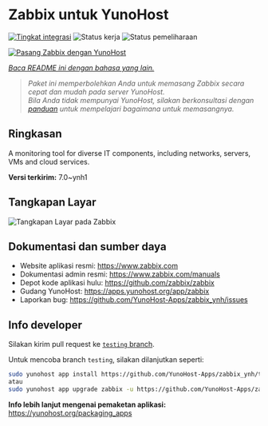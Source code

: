 <!--
N.B.: README ini dibuat secara otomatis oleh <https://github.com/YunoHost/apps/tree/master/tools/readme_generator>
Ini TIDAK boleh diedit dengan tangan.
-->

# Zabbix untuk YunoHost

[![Tingkat integrasi](https://apps.yunohost.org/badge/integration/zabbix)](https://ci-apps.yunohost.org/ci/apps/zabbix/)
![Status kerja](https://apps.yunohost.org/badge/state/zabbix)
![Status pemeliharaan](https://apps.yunohost.org/badge/maintained/zabbix)

[![Pasang Zabbix dengan YunoHost](https://install-app.yunohost.org/install-with-yunohost.svg)](https://install-app.yunohost.org/?app=zabbix)

*[Baca README ini dengan bahasa yang lain.](./ALL_README.md)*

> *Paket ini memperbolehkan Anda untuk memasang Zabbix secara cepat dan mudah pada server YunoHost.*  
> *Bila Anda tidak mempunyai YunoHost, silakan berkonsultasi dengan [panduan](https://yunohost.org/install) untuk mempelajari bagaimana untuk memasangnya.*

## Ringkasan

A monitoring tool for diverse IT components, including networks, servers, VMs and cloud services.

**Versi terkirim:** 7.0~ynh1

## Tangkapan Layar

![Tangkapan Layar pada Zabbix](./doc/screenshots/screenshot1.png)

## Dokumentasi dan sumber daya

- Website aplikasi resmi: <https://www.zabbix.com>
- Dokumentasi admin resmi: <https://www.zabbix.com/manuals>
- Depot kode aplikasi hulu: <https://github.com/zabbix/zabbix>
- Gudang YunoHost: <https://apps.yunohost.org/app/zabbix>
- Laporkan bug: <https://github.com/YunoHost-Apps/zabbix_ynh/issues>

## Info developer

Silakan kirim pull request ke [`testing` branch](https://github.com/YunoHost-Apps/zabbix_ynh/tree/testing).

Untuk mencoba branch `testing`, silakan dilanjutkan seperti:

```bash
sudo yunohost app install https://github.com/YunoHost-Apps/zabbix_ynh/tree/testing --debug
atau
sudo yunohost app upgrade zabbix -u https://github.com/YunoHost-Apps/zabbix_ynh/tree/testing --debug
```

**Info lebih lanjut mengenai pemaketan aplikasi:** <https://yunohost.org/packaging_apps>
